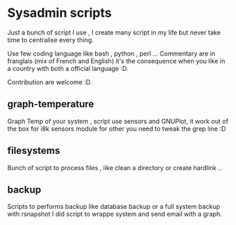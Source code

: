# Sysadmin scripts

Just a bunch of script I use , I create many script in my life but never take
time to centralise every thing.

Use few coding language like bash , python , perl ... 
Commentary are in franglais (mix of French and English) it's the consequence
when you like in a country with both a official language :D. 

Contribution are welcome :D.

## graph-temperature

Graph Temp of your system , script use sensors and GNUPlot, it work out
of the box for i8k sensors module for other you need to tweak the grep line :D

## filesystems 

Bunch of script to process files , like clean a directory or create hardlink ..

## backup

Scripts to performs backup like database backup or a full system backup with rsnapshot
I did script to wrappe system and send email with a graph.
